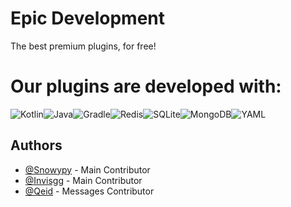 # Epic Development 

The best premium plugins, for free!

# Our plugins are developed with:
![Kotlin](https://img.shields.io/badge/kotlin-%237F52FF.svg?style=for-the-badge&logo=kotlin&logoColor=white)![Java](https://img.shields.io/badge/java-%23ED8B00.svg?style=for-the-badge&logo=openjdk&logoColor=white)![Gradle](https://img.shields.io/badge/Gradle-02303A.svg?style=for-the-badge&logo=Gradle&logoColor=white)![Redis](https://img.shields.io/badge/redis-%23DD0031.svg?style=for-the-badge&logo=redis&logoColor=white)![SQLite](https://img.shields.io/badge/sqlite-%2307405e.svg?style=for-the-badge&logo=sqlite&logoColor=white)![MongoDB](https://img.shields.io/badge/MongoDB-%234ea94b.svg?style=for-the-badge&logo=mongodb&logoColor=white)![YAML](https://img.shields.io/badge/yaml-%23ffffff.svg?style=for-the-badge&logo=yaml&logoColor=151515)

## Authors

- [@Snowypy](https://github.com/snowypy) - Main Contributor
- [@Invisgg](https://github.com/invisgg) - Main Contributor
- [@Qeid](https://github.com/Qeid) - Messages Contributor


